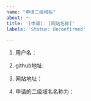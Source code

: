 ```yaml
---
name: "申请二级域名"
about: ～
title: '[申请]: [网站名称]'
labels: 'Status: Unconfirmed'

---
```


1. 用户名：

2. github地址: 

3. 网站地址：

4. 申请的二级域名名称为：